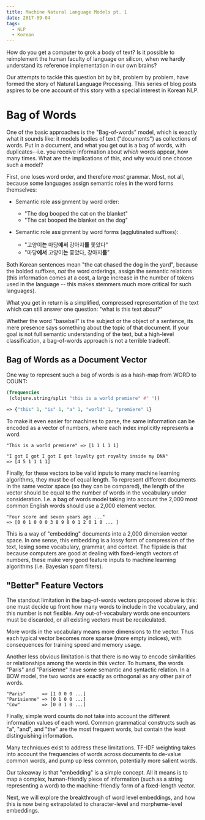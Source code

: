 ```yaml
---
title: Machine Natural Language Models pt. 1
date: 2017-09-04
tags:
  - NLP
  - Korean
---
```


How do you get a computer to grok a body of text? Is it possible to
reimplement the human faculty of language on silicon, when we hardly
understand its reference implementation in our own brains?

Our attempts to tackle this question bit by bit, problem by problem,
have formed the story of Natural Language Processing. This series of
blog posts aspires to be one account of this story with a special
interest in Korean NLP.

# Bag of Words

One of the basic approaches is the "Bag-of-words" model, which is
exactly what it sounds like: it models bodies of text ("documents") as
collections of words. Put in a document, and what you get out is a bag
of words, with duplicates--i.e. you receive information about *which*
words appear, how many times. What are the implications of this, and
why would one choose such a model?

First, one loses word order, and therefore *most* grammar. Most, not
all, because some languages assign semantic roles in the word forms
themselves:

- Semantic role assignment by word order:
  - "The dog booped the cat on the blanket"
  - "The cat booped the blanket on the dog"

- Semantic role assignment by word forms (agglutinated suffixes):
  - "고양이**는** 마당**에서** 강아지**를** 쫓았다"
  - "마당**에서** 고양이**는** 쫓았다, 강아지**를**"

Both Korean sentences mean "the cat chased the dog in the yard",
because the bolded suffixes, *not* the word orderings, assign the
semantic relations (this information comes at a cost, a large increase
in the number of tokens used in the language -- this makes stemmers
much more critical for such languages).

What you get in return is a simplified, compressed representation of
the text which can still answer one question: "what is this text
about?"

Whether the word "baseball" is the subject or the object of a
sentence, its mere presence says something about the topic of that
document. If your goal is not full semantic understanding of the text,
but a high-level classification, a bag-of-words approach is not a
terrible tradeoff.

## Bag of Words as a Document Vector

One way to represent such a bag of words is as a hash-map from WORD to COUNT:

```clojure
(frequencies
 (clojure.string/split "this is a world premiere" #" "))

=> {"this" 1, "is" 1, "a" 1, "world" 1, "premiere" 1}
```

To make it even easier for machines to parse, the same information can
be encoded as a vector of numbers, where each index implicitly
represents a word.

```text
"This is a world premiere" => [1 1 1 1 1]
```

```text
"I got I got I got I got loyalty got royalty inside my DNA"
=> [4 5 1 1 1 1]
```

Finally, for these vectors to be valid inputs to many machine learning
algorithms, they must be of equal length. To represent different
documents in the same vector space (so they can be compared), the
length of the vector should be equal to the number of words in the
vocabulary under consideration.  I.e. a bag of words model taking into
account the 2,000 most common English words should use a 2,000 element
vector.

```text
"Four score and seven years ago ..."
=> [0 0 1 0 0 0 3 8 9 0 0 1 2 0 1 0 ... ]
```

This is a way of "embedding" documents into a 2,000 dimension vector
space. In one sense, this embedding is a lossy form of compression of
the text, losing some vocabulary, grammar, and context. The flipside
is that because computers are good at dealing with fixed-length
vectors of numbers, these make very good feature inputs to machine
learning algorithms (i.e. Bayesian spam filters).

## "Better" Feature Vectors

The standout limitation in the bag-of-words vectors proposed above is
this: one must decide up front how many words to include in the
vocabulary, and this number is not flexible. Any out-of-vocabulary
words one encounters must be discarded, or all existing vectors must
be recalculated.

More words in the vocabulary means more dimensions to the vector. Thus
each typical vector becomes more sparse (more empty indices), with
consequences for training speed and memory usage.

Another less obvious limitation is that there is no way to encode
similarities or relationships among the words in this vector. To
humans, the words "Paris" and "Parisienne" have some semantic and
syntactic relation. In a BOW model, the two words are exactly as
orthogonal as any other pair of words.

```text
"Paris"      => [1 0 0 0 ...]
"Parisienne" => [0 1 0 0 ...]
"Cow"        => [0 0 1 0 ...]
```

Finally, simple word counts do not take into account the different
information values of each word. Common grammatical constructs such as
"a", "and", and "the" are the most frequent words, but contain the
least distinguishing information.

Many techniques exist to address these limitations. TF-IDF weighting
takes into account the frequencies of words across documents to
de-value common words, and pump up less common, potentially more
salient words.

Our takeaway is that "embedding" is a simple concept. All it means is
to map a complex, human-friendly piece of information (such as a
string representing a word) to the machine-friendly form of a
fixed-length vector.

Next, we will explore the breakthrough of word level embeddings, and
how this is now being extrapolated to character-level and
morpheme-level embeddings.

<!-- # The Elegance of Word Embeddings -->

<!-- ## Morpheme based representations -->

<!-- ## Character-level representations -->
